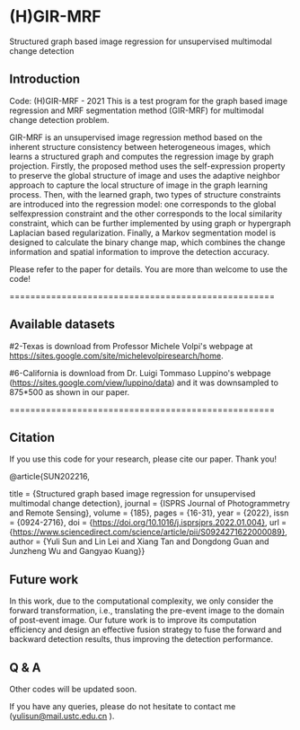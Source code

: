 # (H)GIR-MRF
Structured graph based image regression for unsupervised multimodal change detection

## Introduction
Code: (H)GIR-MRF - 2021
This is a test program for the graph based image regression and MRF segmentation method (GIR-MRF) for multimodal change detection problem.

GIR-MRF is an unsupervised image regression method based on the inherent structure consistency between heterogeneous images, which learns a structured graph and computes the regression image by graph projection. Firstly, the proposed method uses the self-expression property to preserve the global structure of image and uses the adaptive neighbor approach to capture the local structure of image in the graph learning process. Then, with the learned graph, two types of structure constraints are introduced into the regression model: one corresponds to the global selfexpression constraint and the other corresponds to the local similarity constraint, which can be further implemented by using graph or hypergraph Laplacian based regularization. Finally, a Markov segmentation model is designed to calculate the binary change map, which combines the change information and spatial information to improve the detection accuracy.

Please refer to the paper for details. You are more than welcome to use the code! 

===================================================

## Available datasets

#2-Texas is download from Professor Michele Volpi's webpage at https://sites.google.com/site/michelevolpiresearch/home.

#6-California is download from Dr. Luigi Tommaso Luppino's webpage (https://sites.google.com/view/luppino/data) and it was downsampled to 875*500 as shown in our paper.

===================================================

## Citation

If you use this code for your research, please cite our paper. Thank you!

@article{SUN202216,

title = {Structured graph based image regression for unsupervised multimodal change detection},
journal = {ISPRS Journal of Photogrammetry and Remote Sensing},
volume = {185},
pages = {16-31},
year = {2022},
issn = {0924-2716},
doi = {https://doi.org/10.1016/j.isprsjprs.2022.01.004},
url = {https://www.sciencedirect.com/science/article/pii/S0924271622000089},
author = {Yuli Sun and Lin Lei and Xiang Tan and Dongdong Guan and Junzheng Wu and Gangyao Kuang}} 

## Future work

In this work, due to the computational complexity, we only consider the forward transformation, i.e., translating the pre-event image to the domain of post-event image. 
Our future work is to improve its computation efficiency and design an effective fusion strategy to fuse the forward and backward detection results, 
thus improving the detection performance.

## Q & A
Other codes will be updated soon.

If you have any queries, please do not hesitate to contact me (yulisun@mail.ustc.edu.cn ).
